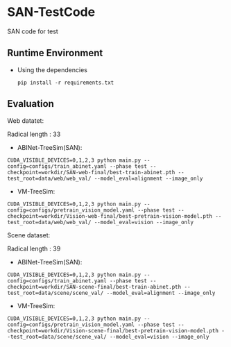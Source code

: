 # SAN-TestCode
SAN code for test

## Runtime Environment
- Using the dependencies
    ```
    pip install -r requirements.txt
    ```


## Evaluation

Web datatet:

Radical length : 33

- ABINet-TreeSim(SAN):
```
CUDA_VISIBLE_DEVICES=0,1,2,3 python main.py --config=configs/train_abinet.yaml --phase test --checkpoint=workdir/SAN-web-final/best-train-abinet.pth --test_root=data/web/web_val/ --model_eval=alignment --image_only
```

- VM-TreeSim:
```
CUDA_VISIBLE_DEVICES=0,1,2,3 python main.py --config=configs/pretrain_vision_model.yaml --phase test --checkpoint=workdir/Vision-web-final/best-pretrain-vision-model.pth --test_root=data/web/web_val/ --model_eval=vision --image_only
```

Scene dataset:

Radical length : 39

- ABINet-TreeSim(SAN):
```
CUDA_VISIBLE_DEVICES=0,1,2,3 python main.py --config=configs/train_abinet.yaml --phase test --checkpoint=workdir/SAN-scene-final/best-train-abinet.pth --test_root=data/scene/scene_val/ --model_eval=alignment --image_only
```

- VM-TreeSim:
```
CUDA_VISIBLE_DEVICES=0,1,2,3 python main.py --config=configs/pretrain_vision_model.yaml --phase test --checkpoint=workdir/Vision-scene-final/best-pretrain-vision-model.pth --test_root=data/scene/scene_val/ --model_eval=vision --image_only
```